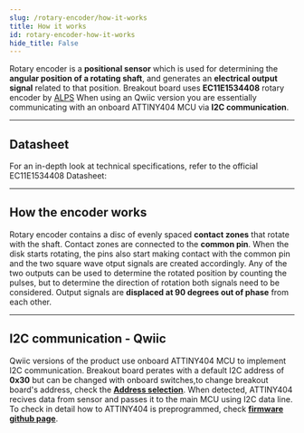 ```yaml
---
slug: /rotary-encoder/how-it-works 
title: How it works
id: rotary-encoder-how-it-works 
hide_title: False
---  
```


Rotary encoder is a **positional sensor** which is used for determining the **angular position of a rotating shaft**, and generates an **electrical output signal** related to that position. Breakout board uses **EC11E1534408** rotary encoder by [ALPS](https://eu.mouser.com/ProductDetail/Alps-Alpine/EC11E1534408?qs=PoKhxlfUXjJk5yy1jIb28A%3D%3D&srsltid=AfmBOoqWdrLCWfukAif74HADQ5xgEWlmpqFwtwPZqIAtxNFYmnJB0LJY) When using an Qwiic version you are essentially communicating with an onboard ATTINY404 MCU via **I2C communication**.

<CenteredImage src="/img/rotary-encoder/333188_ATTiny_highlighted.jpg" alt="ATTINY404 on the board" caption="ATTINY404 on the board" width="400px" />

---

## Datasheet

For an in-depth look at technical specifications, refer to the official EC11E1534408 Datasheet:

<QuickLink  
  title="EC11E1534408 Datasheet"  
  description="Detailed technical documentation for the EC11E1534408 sensors"  
  url="https://soldered.com/productdata/2023/08/Soldered_rotary-encoder_datasheet.pdf"  
/>  

---

## How the encoder works

Rotary encoder contains a disc of evenly spaced **contact zones** that rotate with the shaft. Contact zones are connected to the **common pin**. When the disk starts rotating, the pins also start making contact with the common pin and the two square wave otput signals are created accordingly. Any of the two outputs can be used to determine the rotated position by counting the pulses, but to determine the direction of rotation both signals need to be considered. Output signals are **displaced at 90 degrees out of phase** from each other.

<CenteredImage src="/img/rotary-encoder/incremental_encoder.gif" alt="Conceptual drawing of a rotary incremental encoder" caption="Conceptual drawing of a rotary incremental encoder" width="400px" />

<CenteredImage src="/img/rotary-encoder/Quadrature_Diagram.svg" alt="Conceptual drawing of output signals" caption="Conceptual drawing of output signals" width="400px" />

---

## I2C communication - Qwiic

Qwiic versions of the product use onboard ATTINY404 MCU to implement I2C communication. Breakout board perates with a default I2C address of **0x30**  but can be changed with onboard switches,to change breakout board's address, check the [**Address selection**](/documentation/hall-effect-sensor/hardware#address-selection/). When detected, ATTINY404 recives data from sensor and passes it to the main MCU using I2C data line. To check in detail how to ATTINY404 is preprogrammed, check [**firmware github page**](https://github.com/SolderedElectronics/Soldered-Hall-Effect-Sensor-Arduino-Library/tree/dev/extras/attiny_firmware).

